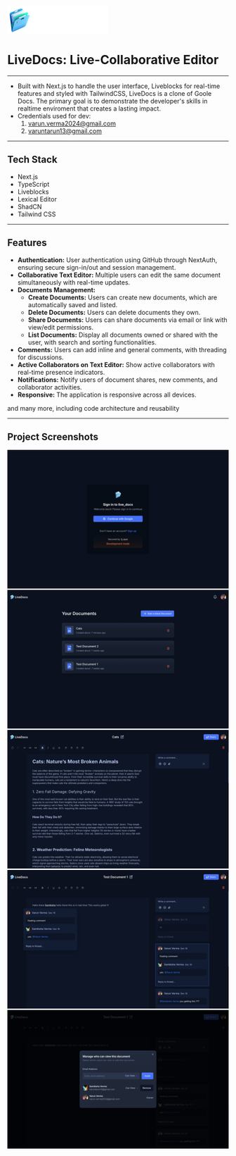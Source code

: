 ![logo](./public/assets/icons/logo.svg)

# LiveDocs: Live-Collaborative Editor

---

- Built with Next.js to handle the user interface, Liveblocks for real-time features and styled with TailwindCSS, LiveDocs is a clone of Goole Docs. The primary goal is to demonstrate the developer's skills in realtime enviroment that creates a lasting impact.
- Credentials used for dev:
  1. varun.verma2024@gmail.com
  2. varuntarun13@gmail.com

---

## Tech Stack

- Next.js
- TypeScript
- Liveblocks
- Lexical Editor
- ShadCN
- Tailwind CSS

---

## Features

- **Authentication:** User authentication using GitHub through NextAuth, ensuring secure sign-in/out and session management.
- **Collaborative Text Editor:** Multiple users can edit the same document simultaneously with real-time updates.
- **Documents Management:**
  - **Create Documents:** Users can create new documents, which are automatically saved and listed.
  - **Delete Documents:** Users can delete documents they own.
  - **Share Documents:** Users can share documents via email or link with view/edit permissions.
  - **List Documents:** Display all documents owned or shared with the user, with search and sorting functionalities.
- **Comments:** Users can add inline and general comments, with threading for discussions.
- **Active Collaborators on Text Editor:** Show active collaborators with real-time presence indicators.
- **Notifications:** Notify users of document shares, new comments, and collaborator activities.
- **Responsive:** The application is responsive across all devices.

and many more, including code architecture and reusability

---

## Project Screenshots

![](./public/project_ss/1.png)
![](./public/project_ss/2.png)
![](./public/project_ss/5.png)
![](./public/project_ss/3.png)
![](./public/project_ss/4.png)
